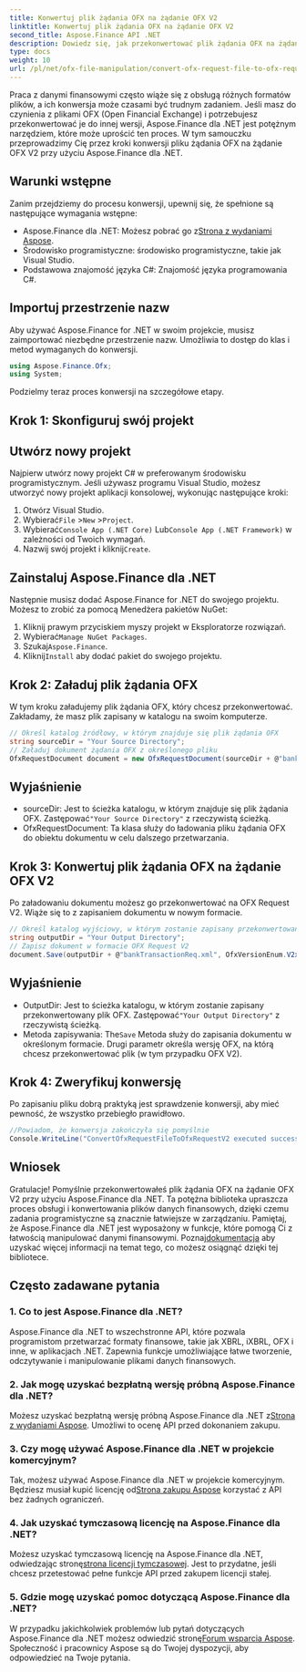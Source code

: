 ```yaml
---
title: Konwertuj plik żądania OFX na żądanie OFX V2
linktitle: Konwertuj plik żądania OFX na żądanie OFX V2
second_title: Aspose.Finance API .NET
description: Dowiedz się, jak przekonwertować plik żądania OFX na żądanie OFX V2 przy użyciu Aspose.Finance dla .NET. Przewodnik krok po kroku ze szczegółowymi instrukcjami i przykładami kodu.
type: docs
weight: 10
url: /pl/net/ofx-file-manipulation/convert-ofx-request-file-to-ofx-request-v2/
---
```

Praca z danymi finansowymi często wiąże się z obsługą różnych formatów plików, a ich konwersja może czasami być trudnym zadaniem. Jeśli masz do czynienia z plikami OFX (Open Financial Exchange) i potrzebujesz przekonwertować je do innej wersji, Aspose.Finance dla .NET jest potężnym narzędziem, które może uprościć ten proces. W tym samouczku przeprowadzimy Cię przez kroki konwersji pliku żądania OFX na żądanie OFX V2 przy użyciu Aspose.Finance dla .NET. 
## Warunki wstępne
Zanim przejdziemy do procesu konwersji, upewnij się, że spełnione są następujące wymagania wstępne:
-  Aspose.Finance dla .NET: Możesz pobrać go z[Strona z wydaniami Aspose](https://releases.aspose.com/finance/net/).
- Środowisko programistyczne: środowisko programistyczne, takie jak Visual Studio.
- Podstawowa znajomość języka C#: Znajomość języka programowania C#.
## Importuj przestrzenie nazw
Aby używać Aspose.Finance for .NET w swoim projekcie, musisz zaimportować niezbędne przestrzenie nazw. Umożliwia to dostęp do klas i metod wymaganych do konwersji.
```csharp
using Aspose.Finance.Ofx;
using System;
```
Podzielmy teraz proces konwersji na szczegółowe etapy.
## Krok 1: Skonfiguruj swój projekt
## Utwórz nowy projekt
Najpierw utwórz nowy projekt C# w preferowanym środowisku programistycznym. Jeśli używasz programu Visual Studio, możesz utworzyć nowy projekt aplikacji konsolowej, wykonując następujące kroki:
1. Otwórz Visual Studio.
2.  Wybierać`File` >`New` >`Project`.
3.  Wybierać`Console App (.NET Core)` Lub`Console App (.NET Framework)` w zależności od Twoich wymagań.
4.  Nazwij swój projekt i kliknij`Create`.
## Zainstaluj Aspose.Finance dla .NET
Następnie musisz dodać Aspose.Finance for .NET do swojego projektu. Możesz to zrobić za pomocą Menedżera pakietów NuGet:
1. Kliknij prawym przyciskiem myszy projekt w Eksploratorze rozwiązań.
2.  Wybierać`Manage NuGet Packages`.
3.  Szukaj`Aspose.Finance`.
4.  Kliknij`Install` aby dodać pakiet do swojego projektu.
## Krok 2: Załaduj plik żądania OFX
W tym kroku załadujemy plik żądania OFX, który chcesz przekonwertować. Zakładamy, że masz plik zapisany w katalogu na swoim komputerze.
```csharp
// Określ katalog źródłowy, w którym znajduje się plik żądania OFX
string sourceDir = "Your Source Directory";
// Załaduj dokument żądania OFX z określonego pliku
OfxRequestDocument document = new OfxRequestDocument(sourceDir + @"bankTransactionReq.sgml");
```
## Wyjaśnienie
- sourceDir: Jest to ścieżka katalogu, w którym znajduje się plik żądania OFX. Zastępować`"Your Source Directory"` z rzeczywistą ścieżką.
- OfxRequestDocument: Ta klasa służy do ładowania pliku żądania OFX do obiektu dokumentu w celu dalszego przetwarzania.
## Krok 3: Konwertuj plik żądania OFX na żądanie OFX V2
Po załadowaniu dokumentu możesz go przekonwertować na OFX Request V2. Wiąże się to z zapisaniem dokumentu w nowym formacie.
```csharp
// Określ katalog wyjściowy, w którym zostanie zapisany przekonwertowany plik
string outputDir = "Your Output Directory";
// Zapisz dokument w formacie OFX Request V2
document.Save(outputDir + @"bankTransactionReq.xml", OfxVersionEnum.V2x);
```
## Wyjaśnienie
-  OutputDir: Jest to ścieżka katalogu, w którym zostanie zapisany przekonwertowany plik OFX. Zastępować`"Your Output Directory"` z rzeczywistą ścieżką.
-  Metoda zapisywania: The`Save` Metoda służy do zapisania dokumentu w określonym formacie. Drugi parametr określa wersję OFX, na którą chcesz przekonwertować plik (w tym przypadku OFX V2).
## Krok 4: Zweryfikuj konwersję
Po zapisaniu pliku dobrą praktyką jest sprawdzenie konwersji, aby mieć pewność, że wszystko przebiegło prawidłowo.
```csharp
//Powiadom, że konwersja zakończyła się pomyślnie
Console.WriteLine("ConvertOfxRequestFileToOfxRequestV2 executed successfully.");
```
## Wniosek
 Gratulacje! Pomyślnie przekonwertowałeś plik żądania OFX na żądanie OFX V2 przy użyciu Aspose.Finance dla .NET. Ta potężna biblioteka upraszcza proces obsługi i konwertowania plików danych finansowych, dzięki czemu zadania programistyczne są znacznie łatwiejsze w zarządzaniu. Pamiętaj, że Aspose.Finance dla .NET jest wyposażony w funkcje, które pomogą Ci z łatwością manipulować danymi finansowymi. Poznaj[dokumentacja](https://reference.aspose.com/finance/net/) aby uzyskać więcej informacji na temat tego, co możesz osiągnąć dzięki tej bibliotece.
## Często zadawane pytania
### 1. Co to jest Aspose.Finance dla .NET?
Aspose.Finance dla .NET to wszechstronne API, które pozwala programistom przetwarzać formaty finansowe, takie jak XBRL, iXBRL, OFX i inne, w aplikacjach .NET. Zapewnia funkcje umożliwiające łatwe tworzenie, odczytywanie i manipulowanie plikami danych finansowych.
### 2. Jak mogę uzyskać bezpłatną wersję próbną Aspose.Finance dla .NET?
 Możesz uzyskać bezpłatną wersję próbną Aspose.Finance dla .NET z[Strona z wydaniami Aspose](https://releases.aspose.com/). Umożliwi to ocenę API przed dokonaniem zakupu.
### 3. Czy mogę używać Aspose.Finance dla .NET w projekcie komercyjnym?
 Tak, możesz używać Aspose.Finance dla .NET w projekcie komercyjnym. Będziesz musiał kupić licencję od[Strona zakupu Aspose](https://purchase.aspose.com/buy) korzystać z API bez żadnych ograniczeń.
### 4. Jak uzyskać tymczasową licencję na Aspose.Finance dla .NET?
 Możesz uzyskać tymczasową licencję na Aspose.Finance dla .NET, odwiedzając stronę[strona licencji tymczasowej](https://purchase.aspose.com/temporary-license/). Jest to przydatne, jeśli chcesz przetestować pełne funkcje API przed zakupem licencji stałej.
### 5. Gdzie mogę uzyskać pomoc dotyczącą Aspose.Finance dla .NET?
 W przypadku jakichkolwiek problemów lub pytań dotyczących Aspose.Finance dla .NET możesz odwiedzić stronę[Forum wsparcia Aspose](https://forum.aspose.com/c/finance/43). Społeczność i pracownicy Aspose są do Twojej dyspozycji, aby odpowiedzieć na Twoje pytania.